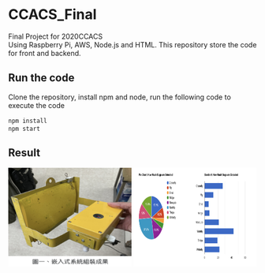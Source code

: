 # CCACS_Final

Final Project for 2020CCACS  
Using Raspberry Pi, AWS, Node.js and HTML. This repository store the code for front and backend. 

## Run the code
Clone the repository, install npm and node, run the following code to execute the code

```
npm install
npm start
```

## Result
<img src="https://github.com/csinrn/CCACS_Final/blob/master/readmeImages/node.png" alt="Node"  width="250" height="200"> <img src="https://github.com/csinrn/CCACS_Final/blob/master/readmeImages/html.png" alt="Html Result"  width="250" height="200">
